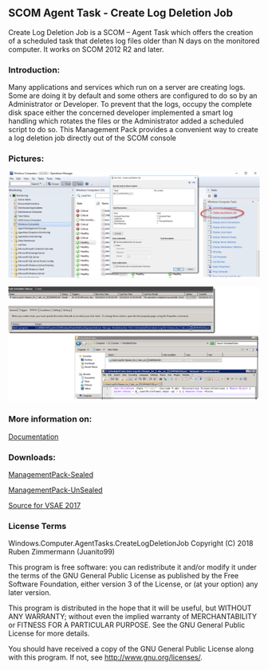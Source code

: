 ## SCOM Agent Task - Create Log Deletion Job

Create Log Deletion Job is a SCOM – Agent Task which offers the creation of a scheduled task that deletes log files older than N days on the monitored computer. It works on SCOM 2012 R2
and later.


### Introduction:
Many applications and services which run on a server are creating logs. Some are doing it by default and some others are configured to do so by an Administrator or Developer.
To prevent that the logs, occupy the complete disk space either the concerned developer implemented a smart log handling which rotates the files or the Administrator added a
scheduled script to do so. This Management Pack provides a convenient way to create a log deletion job directly out of the SCOM console


### Pictures:
![Task_In_the_Console](https://raw.githubusercontent.com/Juanito99/Windows.Computer.AgentTasks.CreateLogDeletionJob/master/PicturesForGitWebSite/MonitoringPaneShowTask.png)

![Task_On_the_Client](https://raw.githubusercontent.com/Juanito99/Windows.Computer.AgentTasks.CreateLogDeletionJob/master/PicturesForGitWebSite/ScheduledTaskAndScript.png)



### More information on:
[Documentation](https://github.com/Juanito99/Windows.Computer.AgentTasks.CreateLogDeletionJob/blob/master/Documentation/SCOM%20-%20Agent%20Tasks%20-%20Create%20Log%20Deletion%20Job.pdf)


### Downloads:
[ManagementPack-Sealed](https://github.com/Juanito99/Windows.Computer.AgentTasks.CreateLogDeletionJob/blob/master/Windows.Computer.AgentTasks.CreateLogDeletionJob/Windows.Computer.AgentTasks.CreateLogDeletionJob/bin/Release/Windows.Computer.AgentTasks.CreateLogDeletionJob.mp) 

[ManagementPack-UnSealed](https://github.com/Juanito99/Windows.Computer.AgentTasks.CreateLogDeletionJob/blob/master/Windows.Computer.AgentTasks.CreateLogDeletionJob/Windows.Computer.AgentTasks.CreateLogDeletionJob/bin/Debug/Windows.Computer.AgentTasks.CreateLogDeletionJob.xml)


[Source for VSAE 2017](https://github.com/Juanito99/Windows.Computer.AgentTasks.CreateLogDeletionJob/tree/master/Windows.Computer.AgentTasks.CreateLogDeletionJob/Windows.Computer.AgentTasks.CreateLogDeletionJob)




### License Terms

Windows.Computer.AgentTasks.CreateLogDeletionJob
Copyright (C) 2018 Ruben Zimmermann (Juanito99)

This program is free software: you can redistribute it and/or modify
it under the terms of the GNU General Public License as published by
the Free Software Foundation, either version 3 of the License, or
(at your option) any later version.

This program is distributed in the hope that it will be useful,
but WITHOUT ANY WARRANTY; without even the implied warranty of
MERCHANTABILITY or FITNESS FOR A PARTICULAR PURPOSE.  See the
GNU General Public License for more details.

You should have received a copy of the GNU General Public License
along with this program.  If not, see <http://www.gnu.org/licenses/>.